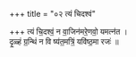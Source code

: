+++
title = "०२ त्यं चिदश्वं"

+++
त्यं चि॒दश्वं॒ न वा॒जिन॑मरे॒णवो॒ यमत्न॑त ।  
दृ॒ळ्हं ग्र॒न्थिं न वि ष्य॑त॒मत्रिं॒ यवि॑ष्ठ॒मा रजः॑ ॥